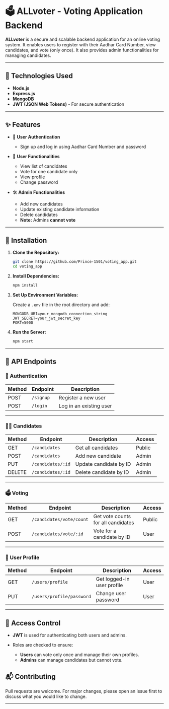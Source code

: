 # 🗳️ ALLvoter - Voting Application Backend

**ALLvoter** is a secure and scalable backend application for an online voting system. It enables users to register with their Aadhar Card Number, view candidates, and vote (only once). It also provides admin functionalities for managing candidates.

---

## 🔧 Technologies Used

* **Node.js**
* **Express.js**
* **MongoDB**
* **JWT (JSON Web Tokens)** - For secure authentication

---

## ✨ Features

* 🔐 **User Authentication**

  * Sign up and log in using Aadhar Card Number and password

* 👤 **User Functionalities**

  * View list of candidates
  * Vote for one candidate only
  * View profile
  * Change password

* 🛠️ **Admin Functionalities**

  * Add new candidates
  * Update existing candidate information
  * Delete candidates
  * **Note:** Admins **cannot vote**

---

## 🚀 Installation

1. **Clone the Repository:**

   ```bash
   git clone https://github.com/Prince-1501/voting_app.git
   cd voting_app
   ```

2. **Install Dependencies:**

   ```bash
   npm install
   ```

3. **Set Up Environment Variables:**

   Create a `.env` file in the root directory and add:

   ```
   MONGODB_URI=your_mongodb_connection_string
   JWT_SECRET=your_jwt_secret_key
   PORT=5000
   ```

4. **Run the Server:**

   ```bash
   npm start
   ```

---

## 📡 API Endpoints

### 🔐 Authentication

| Method | Endpoint  | Description             |
| ------ | --------- | ----------------------- |
| POST   | `/signup` | Register a new user     |
| POST   | `/login`  | Log in an existing user |

---

### 🧑‍💼 Candidates

| Method | Endpoint          | Description            | Access |
| ------ | ----------------- | ---------------------- | ------ |
| GET    | `/candidates`     | Get all candidates     | Public |
| POST   | `/candidates`     | Add new candidate      | Admin  |
| PUT    | `/candidates/:id` | Update candidate by ID | Admin  |
| DELETE | `/candidates/:id` | Delete candidate by ID | Admin  |

---

### 🗳️ Voting

| Method | Endpoint                 | Description                        | Access |
| ------ | ------------------------ | ---------------------------------- | ------ |
| GET    | `/candidates/vote/count` | Get vote counts for all candidates | Public |
| POST   | `/candidates/vote/:id`   | Vote for a candidate by ID         | User   |

---

### 👤 User Profile

| Method | Endpoint                  | Description                | Access |
| ------ | ------------------------- | -------------------------- | ------ |
| GET    | `/users/profile`          | Get logged-in user profile | User   |
| PUT    | `/users/profile/password` | Change user password       | User   |

---

## 🔐 Access Control

* **JWT** is used for authenticating both users and admins.
* Roles are checked to ensure:

  * **Users** can vote only once and manage their own profiles.
  * **Admins** can manage candidates but cannot vote.


## 📬 Contributing

Pull requests are welcome. For major changes, please open an issue first to discuss what you would like to change.

---
